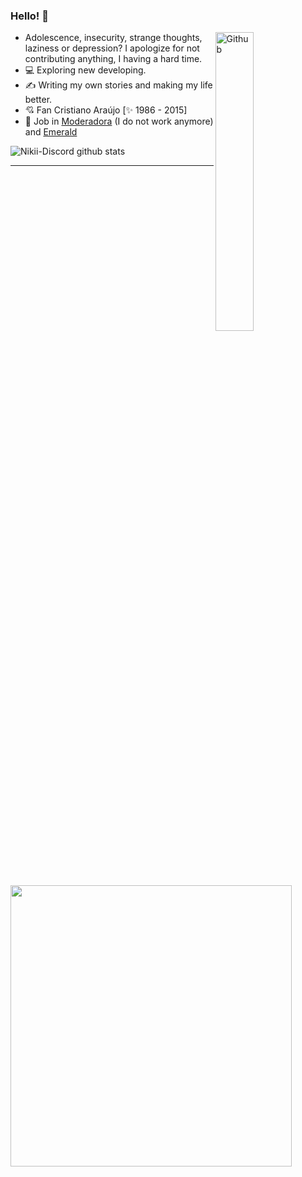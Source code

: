 ### Hello! 👋

<img width="35%" align="right" alt="Github" src="https://www.picng.com/upload/madagascar_penguins/png_madagascar_penguins_75652.png" />

- Adolescence, insecurity, strange thoughts, laziness or depression? I apologize for not contributing anything, I having a hard time.
- 💻 Exploring new developing. 
- ✍️ Writing my own stories and making my life better.
- 💘 Fan Cristiano Araújo [✨ 1986 - 2015]
- 📌 Job in [Moderadora](https://github.com/ModerandoDiscord/Moderadora) (I do not work anymore) and [Emerald](https://github.com/richaardev/Emerald)

![Nikii-Discord github stats](https://github-readme-stats.vercel.app/api?username=Nikii-Discord&show_icons=true&title_color=f58742&icon_color=f58742&text_color=9f9f9f&bg_color=151515)

<hr>

  <img src="https://lanyard.cnrad.dev/api/903813076283961354" width="450px">
</p>
